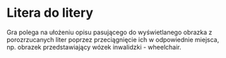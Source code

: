 # Litera do litery

Gra polega na ułożeniu opisu pasującego do wyświetlanego obrazka z porozrzucanych liter poprzez przeciągnięcie ich w odpowiednie miejsca, np. obrazek przedstawiający wózek inwalidzki - wheelchair.
